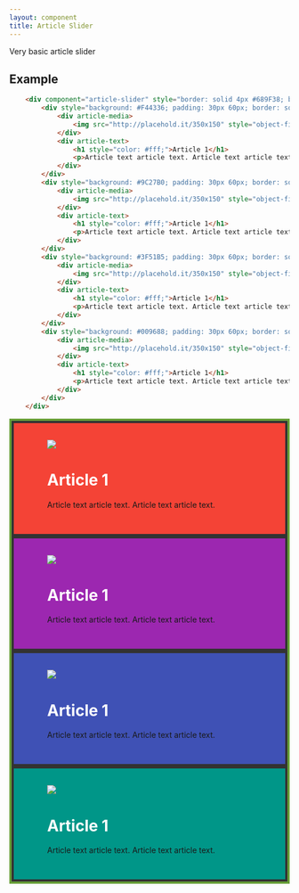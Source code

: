 ```yaml
---
layout: component
title: Article Slider
---
```


Very basic article slider

## Example

```html
	<div component="article-slider" style="border: solid 4px #689F38; background: #f00;">
		<div style="background: #F44336; padding: 30px 60px; border: solid 4px #333;">
			<div article-media>
				<img src="http://placehold.it/350x150" style="object-fit: cover;" />
			</div>
			<div article-text>
				<h1 style="color: #fff;">Article 1</h1>
				<p>Article text article text. Article text article text.</p>
			</div>
		</div>
		<div style="background: #9C27B0; padding: 30px 60px; border: solid 4px #333;">
			<div article-media>
				<img src="http://placehold.it/350x150" style="object-fit: cover;" />
			</div>
			<div article-text>
				<h1 style="color: #fff;">Article 1</h1>
				<p>Article text article text. Article text article text.</p>
			</div>
		</div>
		<div style="background: #3F51B5; padding: 30px 60px; border: solid 4px #333;">
			<div article-media>
				<img src="http://placehold.it/350x150" style="object-fit: cover;" />
			</div>
			<div article-text>
				<h1 style="color: #fff;">Article 1</h1>
				<p>Article text article text. Article text article text.</p>
			</div>
		</div>
		<div style="background: #009688; padding: 30px 60px; border: solid 4px #333;">
			<div article-media>
				<img src="http://placehold.it/350x150" style="object-fit: cover;" />
			</div>
			<div article-text>
				<h1 style="color: #fff;">Article 1</h1>
				<p>Article text article text. Article text article text.</p>
			</div>
		</div>
	</div>
```

<div component="article-slider" style="border: solid 4px #689F38; background: #f00;">
	<div style="background: #F44336; padding: 30px 60px; border: solid 4px #333;">
		<div article-media>
			<img src="http://placehold.it/350x150" style="object-fit: cover;" />
		</div>
		<div article-text>
			<h1 style="color: #fff;">Article 1</h1>
			<p>Article text article text. Article text article text.</p>
		</div>
	</div>
	<div style="background: #9C27B0; padding: 30px 60px; border: solid 4px #333;">
		<div article-media>
			<img src="http://placehold.it/350x150" style="object-fit: cover;" />
		</div>
		<div article-text>
			<h1 style="color: #fff;">Article 1</h1>
			<p>Article text article text. Article text article text.</p>
		</div>
	</div>
	<div style="background: #3F51B5; padding: 30px 60px; border: solid 4px #333;">
		<div article-media>
			<img src="http://placehold.it/350x150" style="object-fit: cover;" />
		</div>
		<div article-text>
			<h1 style="color: #fff;">Article 1</h1>
			<p>Article text article text. Article text article text.</p>
		</div>
	</div>
	<div style="background: #009688; padding: 30px 60px; border: solid 4px #333;">
		<div article-media>
			<img src="http://placehold.it/350x150" style="object-fit: cover;" />
		</div>
		<div article-text>
			<h1 style="color: #fff;">Article 1</h1>
			<p>Article text article text. Article text article text.</p>
		</div>
	</div>
</div>
